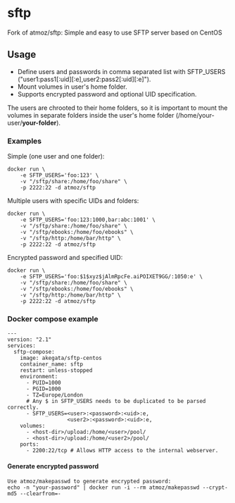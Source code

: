 # sftp
Fork of atmoz/sftp:
Simple and easy to use SFTP server based on CentOS

## Usage
- Define users and passwords in comma separated list with SFTP_USERS ("user1:pass1[:uid][:e],user2:pass2[:uid][:e]").
- Mount volumes in user's home folder.
- Supports encrypted password and optional UID specification.

The users are chrooted to their home folders, so it is important to mount the volumes in separate folders inside the user's home folder (/home/your-user/**your-folder**).

### Examples

Simple (one user and one folder):

```
docker run \
    -e SFTP_USERS='foo:123' \
    -v "/sftp/share:/home/foo/share" \
    -p 2222:22 -d atmoz/sftp
```

Multiple users with specific UIDs and folders:

```
docker run \
    -e SFTP_USERS='foo:123:1000,bar:abc:1001' \
    -v "/sftp/share:/home/foo/share" \
    -v "/sftp/ebooks:/home/foo/ebooks" \
    -v "/sftp/http:/home/bar/http" \
    -p 2222:22 -d atmoz/sftp
```

Encrypted password and specified UID:

```
docker run \
    -e SFTP_USERS='foo:$1$xyz$jAlmRpcFe.aiPOIXET9GG/:1050:e' \
    -v "/sftp/share:/home/foo/share" \
    -v "/sftp/ebooks:/home/foo/ebooks" \
    -v "/sftp/http:/home/bar/http" \
    -p 2222:22 -d atmoz/sftp
```

### Docker compose example
```
---
version: "2.1"
services:
  sftp-compose:
    image: akegata/sftp-centos
    container_name: sftp
    restart: unless-stopped
    environment:
      - PUID=1000
      - PGID=1000
      - TZ=Europe/London
      # Any $ in SFTP_USERS needs to be duplicated to be parsed correctly.
      - SFTP_USERS=<user>:<password>:<uid>:e,
                   <user2>:<password>:<uid>:e,
    volumes:
      - <host-dir>/upload:/home/<user>/pool/
      - <host-dir>/upload:/home/<user2>/pool/
    ports:
      - 2200:22/tcp # Allows HTTP access to the internal webserver.

```

#### Generate encrypted password
```
Use atmoz/makepasswd to generate encrypted password:
echo -n "your-password" | docker run -i --rm atmoz/makepasswd --crypt-md5 --clearfrom=-
```
